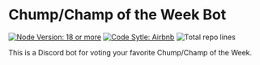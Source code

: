 # Chump/Champ of the Week Bot

<p>
  <a href="https://nodejs.org/en/download/"><img src="https://img.shields.io/badge/node-%3E%3D18-green" alt="Node Version: 18 or more" /></a>
  <a href="https://github.com/airbnb/javascript"><img src="https://img.shields.io/badge/code%20style-Airbnb-lightblue.svg" alt="Code Sytle: Airbnb" /></a>
  <img src="https://img.shields.io/tokei/lines/github/mahyarmirrashed/cotw-bot" alt="Total repo lines" />
</p>

This is a Discord bot for voting your favorite Chump/Champ of the Week.
